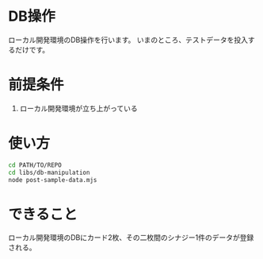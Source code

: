 # DB操作

ローカル開発環境のDB操作を行います。
いまのところ、テストデータを投入するだけです。

# 前提条件

1. ローカル開発環境が立ち上がっている

# 使い方

```sh
cd PATH/TO/REPO
cd libs/db-manipulation
node post-sample-data.mjs
```

# できること

ローカル開発環境のDBにカード2枚、その二枚間のシナジー1件のデータが登録される。
